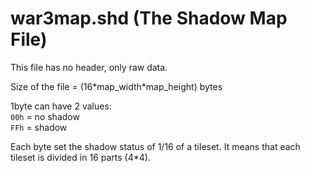 # war3map.shd (The Shadow Map File)

This file has no header, only raw data.

Size of the file = (16\*map_width\*map_height) bytes

1byte can have 2 values:<br>
`00h` = no shadow<br>
`FFh` = shadow

Each byte set the shadow status of 1/16 of a tileset. It means that each tileset is divided in 16 parts (4\*4).

